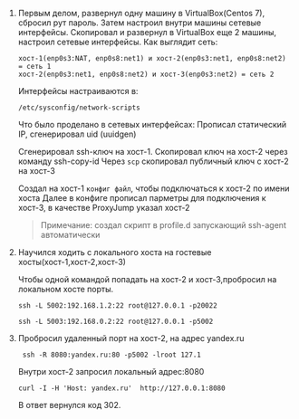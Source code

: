 1. Первым делом, развернул одну машину в VirtualBox(Centos 7), сбросил рут пароль. 
   Затем настроил внутри машины сетевые интерфейсы. Скопировал и развернул в VirtualBox еще 2 машины,
   настроил сетевые интерфейсы.
   Как выглядит сеть: 

	```
	хост-1(enp0s3:NAT, enp0s8:net1) и хост-2(enp0s3:net1, enp0s8:net2) = сеть 1
	хост-2(enp0s3:net1, enp0s8:net2) и хост-3(enp0s3:net2) = сеть 2
	```

   Интерфейсы настраиваются в:

   
	```
	/etc/sysconfig/network-scripts
	```

   Что было проделано в сетевых интерфейсах:
   Прописал статический IP, сгенерировал uid (uuidgen)

   Сгенерировал ssh-ключ на хост-1. Скопировал ключ на хост-2 через команду ssh-copy-id
   Через `scp` скопировал публичный ключ с хост-2 на хост-3

   Создал на хост-1 `конфиг файл`, чтобы подключаться к хост-2 по имени хоста
   Далее в конфиге прописал парметры для подключения к хост-3, в качестве ProxyJump указал хост-2

   >Примечание: создал скрипт в profile.d запускающий ssh-agent автоматически


2. Научился ходить с локального хоста на гостевые хосты(хост-1,хост-2,хост-3)

   Чтобы одной командой попадать на хост-2 и хост-3,пробросил на локальном хосте порты.

   ```
   ssh -L 5002:192.168.1.2:22 root@127.0.0.1 -p20022
   
   ssh -L 5003:192.168.0.2:22 root@127.0.0.1 -p5002
   ```
3. Пробросил удаленный порт на хост-2, на адрес yandex.ru

   ```
    ssh -R 8080:yandex.ru:80 -p5002 -lroot 127.1
   ``` 

   Внутри хост-2 запросил локальный адрес:8080
   ```
   curl -I -H 'Host: yandex.ru'  http://127.0.0.1:8080
   ```
   В ответ вернулся код 302.     


